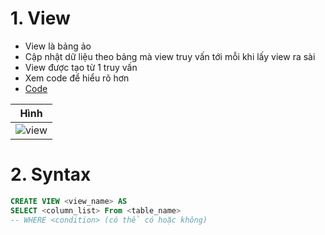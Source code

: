 # 1. View
- View là bảng ảo
- Cập nhật dữ liệu theo bảng mà view truy vấn tới mỗi khi lấy view ra sài
- View được tạo từ 1 truy vấn
- Xem code để hiểu rõ hơn
- [Code](https://github.com/K1ethoang/SQL-Server/blob/main/14.View/view.sql)

|Hình|
|:---:|
|![view](https://github.com/K1ethoang/SQL-Server/blob/main/14.View/image/sql-view.png)|

# 2. Syntax

```sql
CREATE VIEW <view_name> AS
SELECT <column_list> From <table_name>
-- WHERE <condition> (có thể có hoặc không)
```
